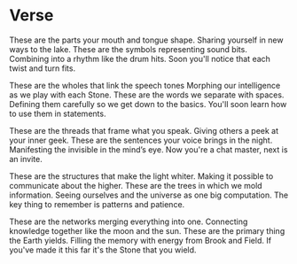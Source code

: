 
# Verse

These are the parts your mouth and tongue shape.
Sharing yourself in new ways to the lake.
These are the symbols representing sound bits.
Combining into a rhythm like the drum hits.
Soon you'll notice that each twist and turn fits.

These are the wholes that link the speech tones
Morphing our intelligence as we play with each Stone.
These are the words we separate with spaces.
Defining them carefully so we get down to the basics.
You'll soon learn how to use them in statements.

These are the threads that frame what you speak.
Giving others a peek at your inner geek.
These are the sentences your voice brings in the night.
Manifesting the invisible in the mind’s eye.
Now you're a chat master, next is an invite.

These are the structures that make the light whiter.
Making it possible to communicate about the higher.
These are the trees in which we mold information.
Seeing ourselves and the universe as one big computation.
The key thing to remember is patterns and patience.

These are the networks merging everything into one.
Connecting knowledge together like the moon and the sun.
These are the primary thing the Earth yields.
Filling the memory with energy from Brook and Field.
If you've made it this far it's the Stone that you wield.
